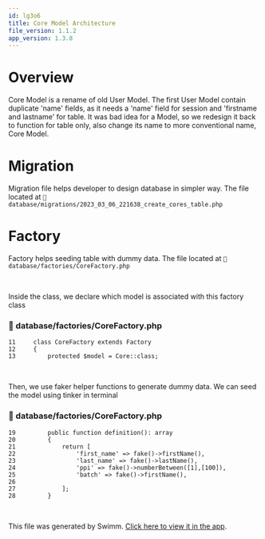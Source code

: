 ```yaml
---
id: lg3o6
title: Core Model Architecture
file_version: 1.1.2
app_version: 1.3.8
---
```


# Overview

Core Model is a rename of old User Model. The first User Model contain duplicate 'name' fields, as it needs a 'name' field for session and 'firstname and lastname' for table. It was bad idea for a Model, so we redesign it back to function for table only, also change its name to more conventional name, Core Model.

# Migration

Migration file helps developer to design database in simpler way. The file located at `📄 database/migrations/2023_03_06_221638_create_cores_table.php`

# Factory

Factory helps seeding table with dummy data. The file located at `📄 database/factories/CoreFactory.php`

<br/>

Inside the class, we declare which model is associated with this factory class
<!-- NOTE-swimm-snippet: the lines below link your snippet to Swimm -->
### 📄 database/factories/CoreFactory.php
```hack
11     class CoreFactory extends Factory
12     {
13         protected $model = Core::class;
```

<br/>

Then, we use faker helper functions to generate dummy data. We can seed the model using tinker in terminal
<!-- NOTE-swimm-snippet: the lines below link your snippet to Swimm -->
### 📄 database/factories/CoreFactory.php
```hack
19         public function definition(): array
20         {
21             return [
22                 'first_name' => fake()->firstName(),
23                 'last_name' => fake()->lastName(),
24                 'ppi' => fake()->numberBetween([1],[100]),
25                 'batch' => fake()->firstName(),
26     
27             ];
28         }
```

<br/>

This file was generated by Swimm. [Click here to view it in the app](https://app.swimm.io/repos/Z2l0aHViJTNBJTNBaW1wcm9mZGJ2dWUlM0ElM0FtZGF6cmlu/docs/lg3o6).
